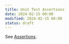 ```yaml
---
title: Unit Test Assertions
date: 2024-02-15 00:00
modified: 2024-02-15 00:00
status: draft
---
```


See [Assertions](assertions.md).
